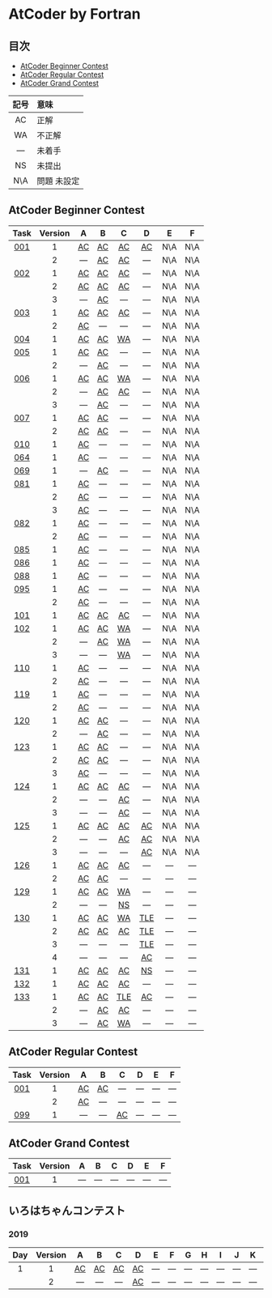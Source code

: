 # AtCoder by Fortran #

## 目次 ##

* [AtCoder Beginner Contest](#AtCoder-Beginner-Contest)
* [AtCoder Regular Contest](#AtCoder-Regular-Contest)
* [AtCoder Grand Contest](#AtCoder-Grand-Contest)

|記号|意味|
|:-:|:-|
|AC|正解|
|WA|不正解|
|&#x2014;|未着手|
|NS|未提出|
|N\A|問題 未設定|

## AtCoder Beginner Contest ##

|Task             |Version|A                                |B                                |C                                 |D                                 |E                                      |F                                      |
|:---------------:|:-----:|:-------------------------------:|:-------------------------------:|:--------------------------------:|:--------------------------------:|:-------------------------------------:|:-------------------------------------:|
|[001](ABC/ABC001)|   1   |[AC](ABC/ABC001/ABC001_A_v01.f08)|[AC](ABC/ABC001/ABC001_B_v01.f08)|[AC](ABC/ABC001/ABC001_C_v01.f08) |[AC](ABC/ABC001/ABC001_D_v01.f08) |N\A                                    |N\A                                    |
|                 |   2   |&#x2014;                         |[AC](ABC/ABC001/ABC001_B_v02.f08)|[AC](ABC/ABC001/ABC001_C_v02.f08) |&#x2014;                          |N\A                                    |N\A                                    |
|[002](ABC/ABC002)|   1   |[AC](ABC/ABC002/ABC002_A_v01.f08)|[AC](ABC/ABC002/ABC002_B_v01.f08)|[AC](ABC/ABC002/ABC002_C_v01.f08) |&#x2014;                          |N\A                                    |N\A                                    |
|                 |   2   |[AC](ABC/ABC003/ABC003_A_v02.f08)|[AC](ABC/ABC002/ABC002_B_v02.f08)|[AC](ABC/ABC002/ABC002_C_v02.f08) |&#x2014;                          |N\A                                    |N\A                                    |
|                 |   3   |&#x2014;                         |[AC](ABC/ABC002/ABC002_B_v03.f08)|&#x2014;                          |&#x2014;                          |N\A                                    |N\A                                    |
|[003](ABC/ABC003)|   1   |[AC](ABC/ABC003/ABC003_A_v01.f08)|[AC](ABC/ABC003/ABC003_B_v01.f08)|[AC](ABC/ABC003/ABC003_C_v01.f08) |&#x2014;                          |N\A                                    |N\A                                    |
|                 |   2   |[AC](ABC/ABC003/ABC003_A_v01.f08)|&#x2014;                         |&#x2014;                          |&#x2014;                          |N\A                                    |N\A                                    |
|[004](ABC/ABC004)|   1   |[AC](ABC/ABC004/ABC004_A_v01.f08)|[AC](ABC/ABC004/ABC004_B_v01.f08)|[WA](ABC/ABC004/ABC004_C_v01.f08) |&#x2014;                          |N\A                                    |N\A                                    |
|[005](ABC/ABC005)|   1   |[AC](ABC/ABC005/ABC005_A_v01.f08)|[AC](ABC/ABC005/ABC005_B_v01.f08)|&#x2014;                          |&#x2014;                          |N\A                                    |N\A                                    |
|                 |   2   |&#x2014;                         |[AC](ABC/ABC005/ABC005_C_v02.f08)|&#x2014;                          |&#x2014;                          |N\A                                    |N\A                                    |
|[006](ABC/ABC006)|   1   |[AC](ABC/ABC006/ABC006_A_v01.f08)|[AC](ABC/ABC006/ABC006_B_v01.f08)|[WA](ABC/ABC006/ABC006_C_v01.f08) |&#x2014;                          |N\A                                    |N\A                                    |
|                 |   2   |&#x2014;                         |[AC](ABC/ABC006/ABC006_B_v02.f08)|[AC](ABC/ABC006/ABC006_C_v02.f08) |&#x2014;                          |N\A                                    |N\A                                    |
|                 |   3   |&#x2014;                         |[AC](ABC/ABC006/ABC006_B_v03.f08)|&#x2014;                          |&#x2014;                          |N\A                                    |N\A                                    |
|[007](ABC/ABC007)|   1   |[AC](ABC/ABC007/ABC007_A_v01.f08)|[AC](ABC/ABC007/ABC007_B_v01.f08)|&#x2014;                          |&#x2014;                          |N\A                                    |N\A                                    |
|                 |   2   |[AC](ABC/ABC007/ABC007_A_v02.f08)|[AC](ABC/ABC007/ABC007_B_v02.f08)|&#x2014;                          |&#x2014;                          |N\A                                    |N\A                                    |
|[010](ABC/ABC010)|   1   |[AC](ABC/ABC010/ABC010_A_v01.f08)|&#x2014;                         |&#x2014;                          |&#x2014;                          |N\A                                    |N\A                                    |
|[064](ABC/ABC064)|   1   |[AC](ABC/ABC064/ABC064_A_v01.f08)|&#x2014;                         |&#x2014;                          |&#x2014;                          |N\A                                    |N\A                                    |
|[069](ABC/ABC069)|   1   |&#x2014;                         |[AC](ABC/ABC069/ABC069_B_v01.f08)|&#x2014;                          |&#x2014;                          |N\A                                    |N\A                                    |
|[081](ABC/ABC081)|   1   |[AC](ABC/ABC081/ABC081_A_v01.f08)|&#x2014;                         |&#x2014;                          |&#x2014;                          |N\A                                    |N\A                                    |
|                 |   2   |[AC](ABC/ABC081/ABC081_A_v02.f08)|&#x2014;                         |&#x2014;                          |&#x2014;                          |N\A                                    |N\A                                    |
|                 |   3   |[AC](ABC/ABC081/ABC081_A_v03.f08)|&#x2014;                         |&#x2014;                          |&#x2014;                          |N\A                                    |N\A                                    |
|[082](ABC/ABC082)|   1   |[AC](ABC/ABC082/ABC082_A_v01.f08)|&#x2014;                         |&#x2014;                          |&#x2014;                          |N\A                                    |N\A                                    |
|                 |   2   |[AC](ABC/ABC082/ABC082_A_v02.f08)|&#x2014;                         |&#x2014;                          |&#x2014;                          |N\A                                    |N\A                                    |
|[085](ABC/ABC085)|   1   |[AC](ABC/ABC085/ABC085_A_v01.f08)|&#x2014;                         |&#x2014;                          |&#x2014;                          |N\A                                    |N\A                                    |
|[086](ABC/ABC086)|   1   |[AC](ABC/ABC086/ABC086_A_v01.f08)|&#x2014;                         |&#x2014;                          |&#x2014;                          |N\A                                    |N\A                                    |
|[088](ABC/ABC088)|   1   |[AC](ABC/ABC088/ABC088_A_v01.f08)|&#x2014;                         |&#x2014;                          |&#x2014;                          |N\A                                    |N\A                                    |
|[095](ABC/ABC095)|   1   |[AC](ABC/ABC095/ABC095_A_v01.f08)|&#x2014;                         |&#x2014;                          |&#x2014;                          |N\A                                    |N\A                                    |
|                 |   2   |[AC](ABC/ABC095/ABC095_A_v02.f08)|&#x2014;                         |&#x2014;                          |&#x2014;                          |N\A                                    |N\A                                    |
|[101](ABC/ABC101)|   1   |[AC](ABC/ABC101/ABC101_A_v01.f08)|[AC](ABC/ABC101/ABC101_B_v01.f08)|[AC](ABC/ABC101/ABC101_C_v01.f08) |&#x2014;                          |N\A                                    |N\A                                    |
|[102](ABC/ABC102)|   1   |[AC](ABC/ABC102/ABC102_A_v02.f08)|[AC](ABC/ABC102/ABC102_B_v01.f08)|[WA](ABC/ABC102/ABC102_C_v01.f08) |&#x2014;                          |N\A                                    |N\A                                    |
|                 |   2   |&#x2014;                         |[AC](ABC/ABC102/ABC102_B_v02.f08)|[WA](ABC/ABC102/ABC102_C_v02.f08) |&#x2014;                          |N\A                                    |N\A                                    |
|                 |   3   |&#x2014;                         |&#x2014;                         |[WA](ABC/ABC102/ABC102_C_v03.f08) |&#x2014;                          |N\A                                    |N\A                                    |
|[110](ABC/ABC110)|   1   |[AC](ABC/ABC110/ABC110_A_v01.f08)|&#x2014;                         |&#x2014;                          |&#x2014;                          |N\A                                    |N\A                                    |
|                 |   2   |[AC](ABC/ABC110/ABC110_A_v02.f08)|&#x2014;                         |&#x2014;                          |&#x2014;                          |N\A                                    |N\A                                    |
|[119](ABC/ABC119)|   1   |[AC](ABC/ABC119/ABC119_A_v01.f08)|&#x2014;                         |&#x2014;                          |&#x2014;                          |N\A                                    |N\A                                    |
|                 |   2   |[AC](ABC/ABC119/ABC119_A_v02.f08)|&#x2014;                         |&#x2014;                          |&#x2014;                          |N\A                                    |N\A                                    |
|[120](ABC/ABC120)|   1   |[AC](ABC/ABC120/ABC120_A_v01.f08)|[AC](ABC/ABC120/ABC120_B_v01.f08)|&#x2014;                          |&#x2014;                          |N\A                                    |N\A                                    |
|                 |   2   |&#x2014;                         |[AC](ABC/ABC120/ABC120_B_v02.f08)|&#x2014;                          |&#x2014;                          |N\A                                    |N\A                                    |
|[123](ABC/ABC123)|   1   |[AC](ABC/ABC123/ABC123_A_v01.f08)|[AC](ABC/ABC123/ABC123_B_v01.f08)|&#x2014;                          |&#x2014;                          |N\A                                    |N\A                                    |
|                 |   2   |[AC](ABC/ABC123/ABC123_A_v02.f08)|[AC](ABC/ABC123/ABC123_B_v02.f08)|&#x2014;                          |&#x2014;                          |N\A                                    |N\A                                    |
|                 |   3   |[AC](ABC/ABC123/ABC123_A_v03.f08)|&#x2014;                         |&#x2014;                          |&#x2014;                          |N\A                                    |N\A                                    |
|[124](ABC/ABC124)|   1   |[AC](ABC/ABC124/ABC124_A_v01.f08)|[AC](ABC/ABC124/ABC124_B_v01.f08)|[AC](ABC/ABC124/ABC124_C_v01.f08) |&#x2014;                          |N\A                                    |N\A                                    |
|                 |   2   |&#x2014;                         |&#x2014;                         |[AC](ABC/ABC124/ABC124_C_v02.f08) |&#x2014;                          |N\A                                    |N\A                                    |
|                 |   3   |&#x2014;                         |&#x2014;                         |[AC](ABC/ABC124/ABC124_C_v03.f08) |&#x2014;                          |N\A                                    |N\A                                    |
|[125](ABC/ABC125)|   1   |[AC](ABC/ABC125/ABC125_A_v01.f08)|[AC](ABC/ABC125/ABC125_B_v01.f08)|[AC](ABC/ABC126/ABC125_C_v01.f08) |[AC](ABC/ABC126/ABC125_D_v01.f08) |N\A                                    |N\A                                    |
|                 |   2   |&#x2014;                         |&#x2014;                         |[AC](ABC/ABC126/ABC125_C_v02.f08) |[AC](ABC/ABC126/ABC125_D_v02.f08) |N\A                                    |N\A                                    |
|                 |   3   |&#x2014;                         |&#x2014;                         |&#x2014;                          |[AC](ABC/ABC125/ABC125_D_v03.f08) |N\A                                    |N\A                                    |
|[126](ABC/ABC126)|   1   |[AC](ABC/ABC126/ABC126_A_v01.f08)|[AC](ABC/ABC126/ABC126_B_v01.f08)|[AC](ABC/ABC126/ABC126_C_v01.f08) |&#x2014;                          |&#x2014;                               |&#x2014;                               |
|                 |   2   |[AC](ABC/ABC126/ABC126_A_v02.f08)|[AC](ABC/ABC126/ABC126_B_v02.f08)|&#x2014;                          |&#x2014;                          |&#x2014;                               |&#x2014;                               |
|[129](ABC/ABC129)|   1   |[AC](ABC/ABC129/ABC129_A_v01.f08)|[AC](ABC/ABC129/ABC129_B_v01.f08)|[WA](ABC/ABC129/ABC129_C_v01.f08) |&#x2014;                          |&#x2014;                               |&#x2014;                               |
|                 |   2   |&#x2014;                         |&#x2014;                         |[NS](ABC/ABC129/ABC129_C_v02.f08) |&#x2014;                          |&#x2014;                               |&#x2014;                               |
|[130](ABC/ABC130)|   1   |[AC](ABC/ABC130/ABC130_A_v01.f08)|[AC](ABC/ABC130/ABC130_B_v01.f08)|[WA](ABC/ABC130/ABC130_C_v01.f08) |[TLE](ABC/ABC130/ABC130_D_v01.f08)|&#x2014;                               |&#x2014;                               |
|                 |   2   |[AC](ABC/ABC130/ABC130_A_v02.f08)|[AC](ABC/ABC130/ABC130_B_v02.f08)|[AC](ABC/ABC130/ABC130_C_v02.f08) |[TLE](ABC/ABC130/ABC130_D_v02.f08)|&#x2014;                               |&#x2014;                               |
|                 |   3   |&#x2014;                         |&#x2014;                         |&#x2014;                          |[TLE](ABC/ABC130/ABC130_D_v03.f08)|&#x2014;                               |&#x2014;                               |
|                 |   4   |&#x2014;                         |&#x2014;                         |&#x2014;                          |[AC](ABC/ABC130/ABC130_D_v04.f08) |&#x2014;                               |&#x2014;                               |
|[131](ABC/ABC131)|   1   |[AC](ABC/ABC131/ABC131_A_v01.f08)|[AC](ABC/ABC131/ABC131_B_v01.f08)|[AC](ABC/ABC131/ABC131_C_v01.f08) |[NS](ABC/ABC131/ABC131_D_v01.f08) |&#x2014;                               |&#x2014;                               |
|[132](ABC/ABC132)|   1   |[AC](ABC/ABC132/ABC132_A_v01.f08)|[AC](ABC/ABC132/ABC132_B_v01.f08)|[AC](ABC/ABC132/ABC132_C_v01.f08) |&#x2014;                          |&#x2014;                               |&#x2014;                               |
|[133](ABC/ABC133)|   1   |[AC](ABC/ABC133/ABC133_A_v01.f08)|[AC](ABC/ABC133/ABC133_B_v01.f08)|[TLE](ABC/ABC133/ABC133_C_v01.f08)|[AC](ABC/ABC133/ABC133_D_v01.f08) |&#x2014;                               |&#x2014;                               |
|                 |   2   |&#x2014;                         |[AC](ABC/ABC133/ABC133_B_v02.f08)|[AC](ABC/ABC133/ABC133_C_v02.f08) |&#x2014;                          |&#x2014;                               |&#x2014;                               |
|                 |   3   |&#x2014;                         |[AC](ABC/ABC133/ABC133_B_v03.f08)|[WA](ABC/ABC133/ABC133_C_v03.f08) |&#x2014;                          |&#x2014;                               |&#x2014;                               |

## AtCoder Regular Contest ##

|Task             |Version|A                                |B                                |C                                |D       |E       |F       |
|:---------------:|:-----:|:-------------------------------:|:-------------------------------:|:-------------------------------:|:------:|:------:|:------:|
|[001](ARC/ARC001)|   1   |[AC](ARC/ARC001/ARC001_A_v01.f08)|[AC](ARC/ARC001/ARC001_B_v01.f08)|&#x2014;                         |&#x2014;|&#x2014;|&#x2014;|
|                 |   2   |[AC](ARC/ARC001/ARC001_A_v02.f08)|&#x2014;                         |&#x2014;                         |&#x2014;|&#x2014;|&#x2014;|
|[099](ARC/ARC099)|   1   |&#x2014;                         |&#x2014;                         |[AC](ABC/ABC101/ABC101_C_v01.f08)|&#x2014;|&#x2014;|&#x2014;|

## AtCoder Grand Contest ##

|Task         |Version|A       |B       |C       |D       |E       |F       |
|:-----------:|:-----:|:------:|:------:|:------:|:------:|:------:|:------:|
|[001](AGC001)|   1   |&#x2014;|&#x2014;|&#x2014;|&#x2014;|&#x2014;|&#x2014;|

## いろはちゃんコンテスト ##

### 2019 ###

|Day|Version|A                                       |B                                       |C                                       |D                                       |E       |F       |G       |H       |I       |J       |K       |L       |
|:-:|:-----:|:--------------------------------------:|:--------------------------------------:|:--------------------------------------:|:--------------------------------------:|:------:|:------:|:------:|:------:|:------:|:------:|:------:|:------:|
| 1 |   1   |[AC](iroha2019/iroha2019_day1_a_v01.f08)|[AC](iroha2019/iroha2019_day1_b_v01.f08)|[AC](iroha2019/iroha2019_day1_c_v01.f08)|[AC](iroha2019/iroha2019_day1_d_v01.f08)|&#x2014;|&#x2014;|&#x2014;|&#x2014;|&#x2014;|&#x2014;|&#x2014;|&#x2014;|
|   |   2   |&#x2014;                                |&#x2014;                                |&#x2014;                                |[AC](iroha2019/iroha2019_day1_d_v02.f08)|&#x2014;|&#x2014;|&#x2014;|&#x2014;|&#x2014;|&#x2014;|&#x2014;|&#x2014;|
